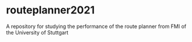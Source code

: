 # routeplanner2021
A repository for studying the performance of the route planner from FMI of the University of Stuttgart
